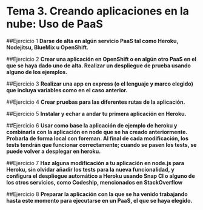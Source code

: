 # Tema 3. Creando aplicaciones en la nube: Uso de PaaS

##Ejercicio 1
**Darse de alta en algún servicio PaaS tal como Heroku, Nodejitsu, BlueMix u OpenShift.**


##Ejercicio 2
**Crear una aplicación en OpenShift o en algún otro PaaS en el que se haya dado uno de alta. Realizar un despliegue de prueba usando alguno de los ejemplos.**


##Ejercicio 3
**Realizar una app en express (o el lenguaje y marco elegido) que incluya variables como en el caso anterior.**


##Ejercicio 4
**Crear pruebas para las diferentes rutas de la aplicación.**


##Ejercicio 5
**Instalar y echar a andar tu primera aplicación en Heroku.**


##Ejercicio 6
**Usar como base la aplicación de ejemplo de heroku y combinarla con la aplicación en node que se ha creado anteriormente. Probarla de forma local con foreman. Al final de cada modificación, los tests tendrán que funcionar correctamente; cuando se pasen los tests, se puede volver a desplegar en heroku.**


##Ejercicio 7
**Haz alguna modificación a tu aplicación en node.js para Heroku, sin olvidar añadir los tests para la nueva funcionalidad, y configura el despliegue automático a Heroku usando Snap CI o alguno de los otros servicios, como Codeship, mencionados en StackOverflow**


##Ejercicio 8
**Preparar la aplicación con la que se ha venido trabajando hasta este momento para ejecutarse en un PaaS, el que se haya elegido.**


